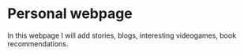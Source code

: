 # Personal webpage

In this webpage I will add stories, blogs, interesting videogames, book recommendations.